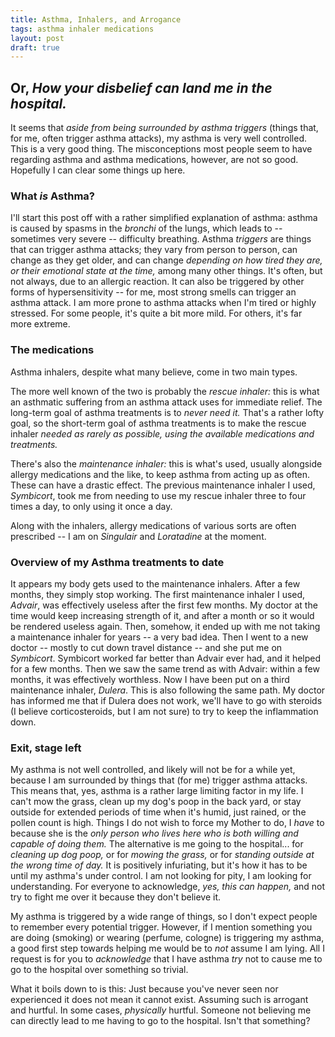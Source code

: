 ```yaml
---
title: Asthma, Inhalers, and Arrogance
tags: asthma inhaler medications
layout: post
draft: true
---
```


## Or, _How your disbelief can land me in the hospital._

It seems that _aside from being surrounded by asthma triggers_ (things that, for me, often trigger asthma attacks), my asthma is very well controlled. This is a very good thing. The misconceptions most people seem to have regarding asthma and asthma medications, however, are not so good. Hopefully I can clear some things up here.

### What _is_ Asthma?

I'll start this post off with a rather simplified explanation of asthma: asthma is caused by spasms in the _bronchi_ of the lungs, which leads to -- sometimes very severe -- difficulty breathing. Asthma _triggers_ are things that can trigger asthma attacks; they vary from person to person, can change as they get older, and can change _depending on how tired they are, or their emotional state at the time,_ among many other things. It's often, but not always, due to an allergic reaction. It can also be triggered by other forms of hypersensitivity -- for me, most strong smells can trigger an asthma attack. I am more prone to asthma attacks when I'm tired or highly stressed. For some people, it's quite a bit more mild. For others, it's far more extreme.

### The medications

Asthma inhalers, despite what many believe, come in two main types.

The more well known of the two is probably the _rescue inhaler:_ this is what an asthmatic suffering from an asthma attack uses for immediate relief.
The long-term goal of asthma treatments is to _never need it._ That's a rather lofty goal, so the short-term goal of asthma treatments is to make the rescue inhaler _needed as rarely as possible, using the available medications and treatments._

There's also the _maintenance inhaler:_ this is what's used, usually alongside allergy medications and the like, to keep asthma from acting up as often. These can have a drastic effect. The previous maintenance inhaler I used, *Symbicort*, took me from needing to use my rescue inhaler three to four times a day, to only using it once a day.

Along with the inhalers, allergy medications of various sorts are often prescribed -- I am on *Singulair* and *Loratadine* at the moment.

### Overview of my Asthma treatments to date

It appears my body gets used to the maintenance inhalers. After a few months, they simply stop working. The first maintenance inhaler I used, *Advair*, was effectively useless after the first few months. My doctor at the time would keep increasing strength of it, and after a month or so it would be rendered useless again. Then, somehow, it ended up with me not taking a maintenance inhaler for years -- a very bad idea. Then I went to a new doctor -- mostly to cut down travel distance -- and she put me on *Symbicort*. Symbicort worked far better than Advair ever had, and it helped for a few months. Then we saw the same trend as with Advair: within a few months, it was effectively worthless. Now I have been put on a third maintenance inhaler, *Dulera*. This is also following the same path. My doctor has informed me that if Dulera does not work, we'll have to go with steroids (I believe corticosteroids, but I am not sure) to try to keep the inflammation down.

### Exit, stage left

My asthma is not well controlled, and likely will not be for a while yet, because I am surrounded by things that (for me) trigger asthma attacks. This means that, yes, asthma is a rather large limiting factor in my life. I can't mow the grass, clean up my dog's poop in the back yard, or stay outside for extended periods of time when it's humid, just rained, or the pollen count is high. Things I do not wish to force my Mother to do, I _have_ to because she is the _only person who lives here who is both willing and capable of doing them._ The alternative is me going to the hospital... for _cleaning up dog poop,_ or for _mowing the grass,_ or for _*standing outside at the wrong time of day.*_ It is positively infuriating, but it's how it has to be until my asthma's under control. I am not looking for pity, I am looking for understanding. For everyone to acknowledge, _yes, this *can* happen,_ and not try to fight me over it because they don't believe it.

My asthma is triggered by a wide range of things, so I don't expect people to remember every potential trigger. However, if I mention something you are doing (smoking) or wearing (perfume, cologne) is triggering my asthma, a good first step towards helping me would be to _not_ assume I am lying. All I request is for you to _acknowledge_ that I have asthma _try_ not to cause me to go to the hospital over something so trivial.

What it boils down to is this: Just because you've never seen nor experienced it does not mean it cannot exist. Assuming such is arrogant and hurtful. In some cases, _physically_ hurtful. Someone not believing me can directly lead to me having to go to the hospital. Isn't that something?

